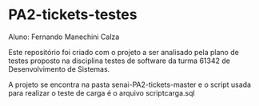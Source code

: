 # PA2-tickets-testes

Aluno: Fernando Manechini Calza

Este repositório foi criado com o projeto a ser analisado pela plano de testes proposto na disciplina testes de software da turma 61342 de Desenvolvimento de Sistemas.

A projeto se encontra na pasta senai-PA2-tickets-master e o script usada para realizar o teste de carga é o arquivo scriptcarga.sql

